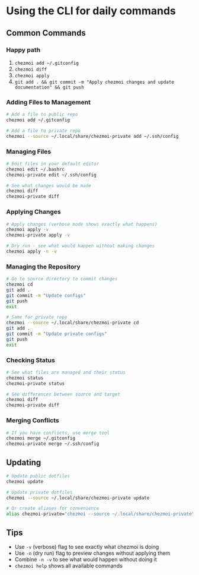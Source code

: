 # Using the CLI for daily commands

## Common Commands

### Happy path

1. `chezmoi add ~/.gitconfig`
2. `chezmoi diff`
3. `chezmoi apply`
4. `git add . && git commit -m "Apply chezmoi changes and update documentation" && git push`

### Adding Files to Management

```bash
# Add a file to public repo
chezmoi add ~/.gitconfig

# Add a file to private repo
chezmoi --source ~/.local/share/chezmoi-private add ~/.ssh/config
```

### Managing Files

```bash
# Edit files in your default editor
chezmoi edit ~/.bashrc
chezmoi-private edit ~/.ssh/config

# See what changes would be made
chezmoi diff
chezmoi-private diff
```

### Applying Changes

```bash
# Apply changes (verbose mode shows exactly what happens)
chezmoi apply -v
chezmoi-private apply -v

# Dry run - see what would happen without making changes
chezmoi apply -n -v
```

### Managing the Repository

```bash
# Go to source directory to commit changes
chezmoi cd
git add .
git commit -m "Update configs"
git push
exit

# Same for private repo
chezmoi --source ~/.local/share/chezmoi-private cd
git add .
git commit -m "Update private configs"
git push
exit
```

### Checking Status

```bash
# See what files are managed and their status
chezmoi status
chezmoi-private status

# See differences between source and target
chezmoi diff
chezmoi-private diff
```

### Merging Conflicts

```bash
# If you have conflicts, use merge tool
chezmoi merge ~/.gitconfig
chezmoi-private merge ~/.ssh/config
```

## Updating

```bash
# Update public dotfiles
chezmoi update

# Update private dotfiles  
chezmoi --source ~/.local/share/chezmoi-private update

# Or create aliases for convenience
alias chezmoi-private="chezmoi --source ~/.local/share/chezmoi-private"
```

## Tips

- Use `-v` (verbose) flag to see exactly what chezmoi is doing
- Use `-n` (dry run) flag to preview changes without applying them
- Combine `-n -v` to see what would happen without doing it
- `chezmoi help` shows all available commands